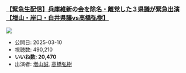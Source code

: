 ### [【緊急生配信】兵庫維新の会を除名・離党した３県議が緊急出演【増山・岸口・白井県議vs高橋弘樹】](https://www.youtube.com/watch?v=_Oje8CA9ZhU)
[![](https://img.youtube.com/vi/_Oje8CA9ZhU/sddefault.jpg)](https://www.youtube.com/watch?v=_Oje8CA9ZhU)
-   公開日: 2025-03-10
-   視聴数: 490,210
-   **いいね数: 20,470**
-   出演者: [増山誠](/rehacq_fan/people/増山誠 "wikilink"), [高橋弘樹](/rehacq_fan/people/高橋弘樹 "wikilink")
